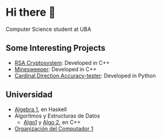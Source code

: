 # Hi there 👋

Computer Science student at UBA

## Some Interesting Projects

- [RSA Cryptosystem](https://github.com/matuneville/RSA-algorithm): Developed in C++
- [Minesweeper](https://github.com/matuneville/minesweeper): Developed in C++
- [Cardinal Direction Accuracy-tester](https://github.com/matuneville/cardinal-direction-accuracy-tester): Developed in Python

## Universidad
- [Algebra 1](https://github.com/matuneville/uba-algebra1), en Haskell
- Algoritmos y Estructuras de Datos
  - [Algo1](https://github.com/matuneville/uba-algo1) y [Algo 2](https://github.com/matuneville/uba-algo2), en C++
- [Organización del Computador 1](https://github.com/matuneville/uba-orga1)

